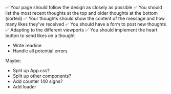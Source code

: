 ✅ Your page should follow the design as closely as possible
✅ You should list the most recent thoughts at the top and older thoughts at the bottom (sorted)
✅ Your thoughts should show the content of the message and how many likes they've received
✅ You should have a form to post new thoughts
✅ Adapting to the different viewports
✅ You should implement the heart button to send likes on a thought

- Write readme
- Handle all potential errors

Maybe:

- Split up App.css?
- Split up other components?
- Add counter 140 signs?
- Add loader
